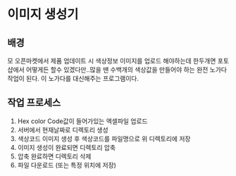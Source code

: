 # 이미지 생성기

## 배경
모 오픈마켓에서 제품 업데이트 시 색상정보 이미지를 업로드 해야하는데 한두개면 포토샵에서 어떻게든 할수 있겠다만..많을 땐 수백개의 색상값을 만들어야 하는 완전 노가다 작업이 된다.
이 노가다를 대신해주는 프로그램이다.

## 작업 프로세스
1. Hex color Code값이 들어가있는 엑셀파일 업로드
2. 서버에서 현재날짜로 디렉토리 생성
3. 색상코드 이미지 생성 후 색상코드를 파일명으로 위 디렉토리에 저장
4. 이미지 생성이 완료되면 디렉토리 압축
5. 압축 완료하면 디렉토리 삭제
6. 파일 다운로드 (또는 특정 위치에 저장)




